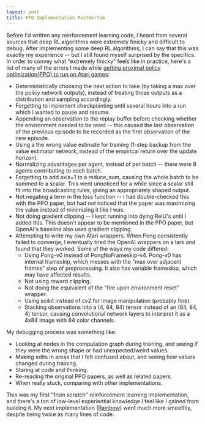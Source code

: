 ```yaml
---
layout: post
title: PPO Implementation Postmortem
---
```


Before I'd written any reinforcement learning code, I heard from several sources that deep RL algorithms were extremely finicky and difficult to debug.  After implementing some deep RL algorithms, I can say that this was exactly my experience -- but I still found myself surprised by the specifics.  In order to convey what "extremely finicky" feels like in practice, here's a list of many of the errors I made while [getting proximal policy optimization(PPO) to run on Atari games](https://github.com/coreystaten/deeprl-ppo):
* Deterministically choosing the next action to take (by taking a max over the policy network outputs), instead of treating those outputs as a distribution and sampling accordingly.
* Forgetting to implement checkpointing until several hours into a run which I wanted to pause and resume.
* Appending an observation to the replay buffer before checking whether the environment needed to be reset -- this caused the last observation of the previous episode to be recorded as the first observation of the new episode.
* Using a the wrong value estimate for training (1-step backup from the value estimator network, instead of the empirical return over the update horizon).
* Normalizing advantages per agent, instead of per batch -- there were 8 agents contributing to each batch.
* Forgetting to add axis=1 to a reduce_sum, causing the whole batch to be summed to a scalar.  This went unnoticed for a while since a scalar still fit into the broadcasting rules, giving an appropriately shaped output.
* Not negating a term in the loss function -- I had double-checked this with the PPO paper, but had not noticed that the paper was maximizing the value instead of minimizing it like I was.
* Not doing gradient clipping -- I kept running into dying RelU's until I added this.  This doesn't appear to be mentioned in the PPO paper, but OpenAI's baseline also uses gradient clipping.
* Attempting to write my own Atari wrappers.  When Pong consistently failed to converge, I eventually tried the OpenAI wrappers on a lark and found that they worked.  Some of the ways my code differed:
    * Using Pong-v0 instead of PongNoFrameskip-v4.  Pong-v0 has internal frameskip, which messes with the "max over adjacent frames" step of preprocessing.  It also has variable frameskip, which may have affected results.
    * Not using reward clipping.
    * Not doing the equivalent of the "fire upon environment reset" wrapper.
    * Using scikit instead of cv2 for image manipulation (probably fine).
    * Stacking observations into a (4, 84, 84) tensor instead of an (84, 84, 4) tensor, causing convolutional network layers to interpret it as a 4x84 image with 84 color channels.

My debugging process was something like:
* Looking at nodes in the computation graph during training, and seeing if they were the wrong shape or had unexpected/weird values.
* Making edits in areas that I felt confused about, and seeing how values changed during training.
* Staring at code and thinking.
* Re-reading the original PPO papers, as well as related papers.
* When really stuck, comparing with other implementations.

This was my first "from scratch" reinforcement learning implementation, and there's a ton of low-level experiential knowledge I feel like I gained from building it.  My next implementation ([Rainbow](https://github.com/coreystaten/deeprl-rainbow)) went much more smoothly, despite being twice as many lines of code.

